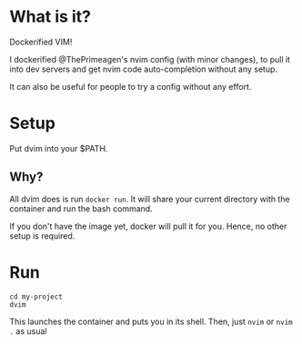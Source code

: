 # What is it?

Dockerified VIM!

I dockerified @ThePrimeagen's nvim config (with minor changes), to pull it into dev
servers and get nvim code auto-completion without any setup.

It can also be useful for people to try a config without any effort.

# Setup

Put dvim into your $PATH.

## Why? 

All dvim does is run `docker run`. It will share your current directory with 
the container and run the bash command.

If you don't have the image yet, docker will pull it for you. Hence,
no other setup is required.

# Run

```
cd my-project
dvim
```

This launches the container and puts you in its shell. Then, just `nvim` or
`nvim .` as usual
